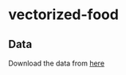 # vectorized-food

## Data

Download the data from [here](https://www.kaggle.com/kaggle/recipe-ingredients-dataset)